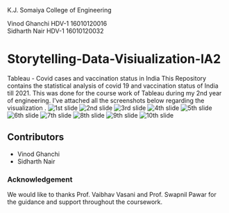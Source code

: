 K.J. Somaiya College of Engineering

Vinod Ghanchi HDV-1 16010120016 <br />
Sidharth Nair HDV-1 16010120032 <br />
# Storytelling-Data-Visiualization-IA2
Tableau - Covid cases and vaccination status in India
This Repository contains the statistical analysis of covid 19 and vaccination status of India till 2021. This was done for the course work of Tableau during my 2nd year of engineering. I've attached all the screenshots below regarding the visualization .
![1st slide](https://user-images.githubusercontent.com/80514865/144592974-055cfa43-8ce8-490b-a01f-0d9d3e4b9881.jpg)
![2nd slide](https://user-images.githubusercontent.com/80514865/144592983-80161934-145d-455f-bc76-49b981c041ae.jpg)
![3rd slide](https://user-images.githubusercontent.com/80514865/144592989-c6fe956d-37c1-47e7-9e23-14073fe53f3e.jpg)
![4th slide](https://user-images.githubusercontent.com/80514865/144592994-5053ce60-c228-4509-8675-d50509cc0eaa.jpg)
![5th slide](https://user-images.githubusercontent.com/80514865/144593000-7023c2c4-7d4e-4b22-a2c2-26be6a8cbd40.jpg)
![6th slide](https://user-images.githubusercontent.com/80514865/144593005-8ffe2230-f2d2-4496-854e-1757062f41cd.jpg)
![7th slide](https://user-images.githubusercontent.com/80514865/144593012-3898d1c9-c4fc-4ae9-9217-1b8af292c447.jpg)
![8th slide](https://user-images.githubusercontent.com/80514865/144593024-b00b1cfc-7e83-416f-b349-97f8471171b1.jpg)
![9th slide](https://user-images.githubusercontent.com/80514865/144593036-bda34820-057a-4751-9c98-a052f8111a83.jpg)
![10th slide](https://user-images.githubusercontent.com/80514865/144593048-82e107aa-4c6e-4668-892f-c780f552dabf.jpg)

## Contributors

  - Vinod Ghanchi
  - Sidharth Nair

### Acknowledgement 

We would like to thanks Prof. Vaibhav Vasani and Prof. Swapnil Pawar for the guidance and support throughout the coursework.
